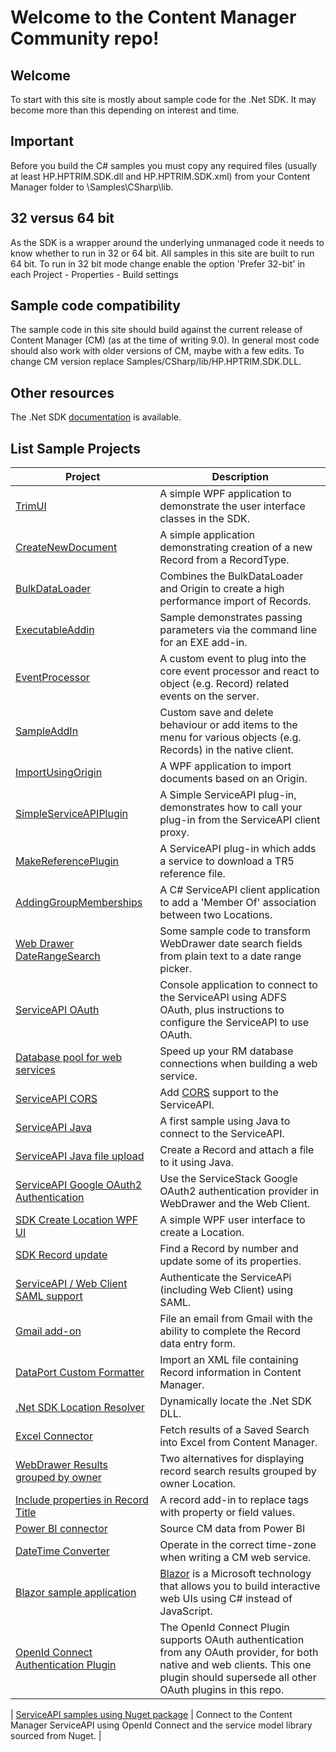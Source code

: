 # Welcome to the Content Manager Community repo!

## Welcome

To start with this site is mostly about sample code for the .Net SDK. It may become more than this depending on interest and time.

## Important

Before you build the C# samples you must copy any required files (usually at least HP.HPTRIM.SDK.dll and HP.HPTRIM.SDK.xml) from your Content Manager folder to \Samples\CSharp\lib.

## 32 versus 64 bit

As the SDK is a wrapper around the underlying unmanaged code it needs to know whether to run in 32 or 64 bit. All samples in this site are built to run 64 bit. To run in 32 bit mode change enable the option 'Prefer 32-bit' in each Project - Properties - Build settings

## Sample code compatibility

The sample code in this site should build against the current release of Content Manager (CM) (as at the time of writing 9.0). In general most code should also work with older versions of CM, maybe with a few edits. To change CM version replace Samples/CSharp/lib/HP.HPTRIM.SDK.DLL.

## Other resources

The .Net SDK [documentation](http://sdk.mfcm.xyz) is available.

## List Sample Projects

| Project                                                                                    | Description                                                                                                                                                                              |
| ------------------------------------------------------------------------------------------ | ---------------------------------------------------------------------------------------------------------------------------------------------------------------------------------------- |
| [TrimUI](Samples/SDK/CSharp/TrimUI)                                                        | A simple WPF application to demonstrate the user interface classes in the SDK.                                                                                                           |
| [CreateNewDocument](Samples/SDK/CSharp/CreateNewDocument/)                                 | A simple application demonstrating creation of a new Record from a RecordType.                                                                                                           |
| [BulkDataLoader](Samples/SDK/CSharp/BulkDataLoader/)                                       | Combines the BulkDataLoader and Origin to create a high performance import of Records.                                                                                                   |
| [ExecutableAddin](Samples/SDK/CSharp/ExecutableAddin/)                                     | Sample demonstrates passing parameters via the command line for an EXE add-in.                                                                                                           |
| [EventProcessor](Samples/SDK/CSharp/EventProcessor/)                                       | A custom event to plug into the core event processor and react to object (e.g. Record) related events on the server.                                                                     |
| [SampleAddIn](Samples/SDK/CSharp/SampleAddIn/)                                             | Custom save and delete behaviour or add items to the menu for various objects (e.g. Records) in the native client.                                                                       |
| [ImportUsingOrigin](Samples/SDK/CSharp/ImportUsingOrigin/)                                 | A WPF application to import documents based on an Origin.                                                                                                                                |
| [SimpleServiceAPIPlugin](Samples/ServiceAPI/CSharp/SimpleServiceAPIPlugin/)                | A Simple ServiceAPI plug-in, demonstrates how to call your plug-in from the ServiceAPI client proxy.                                                                                     |
| [MakeReferencePlugin](Samples/ServiceAPI/CSharp/MakeReferencePlugin/)                      | A ServiceAPI plug-in which adds a service to download a TR5 reference file.                                                                                                              |
| [AddingGroupMemberships](Samples/ServiceAPI/CSharp/AddingGroupMemberships/)                | A C# ServiceAPI client application to add a 'Member Of' association between two Locations.                                                                                               |
| [Web Drawer DateRangeSearch](Samples/WebDrawer/DateRangeSearch/)                           | Some sample code to transform WebDrawer date search fields from plain text to a date range picker.                                                                                       |
| [ServiceAPI OAuth](Samples/ServiceAPI/CSharp/ADFSOauthClient/)                             | Console application to connect to the ServiceAPI using ADFS OAuth, plus instructions to configure the ServiceAPI to use OAuth.                                                           |
| [Database pool for web services](Samples/SDK/CSharp/DatabasePool/)                         | Speed up your RM database connections when building a web service.                                                                                                                       |
| [ServiceAPI CORS](Samples/ServiceAPI/CSharp/CORSModule/)                                   | Add [CORS](https://en.wikipedia.org/wiki/Cross-origin_resource_sharing) support to the ServiceAPI.                                                                                       |
| [ServiceAPI Java](Samples/ServiceAPI/Java/MyTestConsole/)                                  | A first sample using Java to connect to the ServiceAPI.                                                                                                                                  |
| [ServiceAPI Java file upload](Samples/ServiceAPI/Java/SampleFileUpload/)                   | Create a Record and attach a file to it using Java.                                                                                                                                      |
| [ServiceAPI Google OAuth2 Authentication](Samples/ServiceAPI/CSharp/GoogleAuthPlugin/)     | Use the ServiceStack Google OAuth2 authentication provider in WebDrawer and the Web Client.                                                                                              |
| [SDK Create Location WPF UI](Samples/SDK/CSharp/CreateLocation)                            | A simple WPF user interface to create a Location.                                                                                                                                        |
| [SDK Record update](Samples/SDK/CSharp/Record_Update_SDKSample)                            | Find a Record by number and update some of its properties.                                                                                                                               |
| [ServiceAPI / Web Client SAML support](Samples/ServiceAPI/CSharp/ComponentSpaceSAMLPlugin) | Authenticate the ServiceAPi (including Web Client) using SAML.                                                                                                                           |
| [Gmail add-on](Samples/Web%20Client/Gmail)                                                 | File an email from Gmail with the ability to complete the Record data entry form.                                                                                                        |
| [DataPort Custom Formatter](Samples/SDK/CSharp/DataPortCustomFormatter)                    | Import an XML file containing Record information in Content Manager.                                                                                                                     |
| [.Net SDK Location Resolver](Samples/SDK/CSharp/SDKLocationResolver)                       | Dynamically locate the .Net SDK DLL.                                                                                                                                                     |
| [Excel Connector](Samples/ServiceAPI/Power%20Query/Saved%20Search%20Query)                 | Fetch results of a Saved Search into Excel from Content Manager.                                                                                                                         |
| [WebDrawer Results grouped by owner](Samples/WebDrawer/GroupResultsByOwner)                | Two alternatives for displaying record search results grouped by owner Location.                                                                                                         |
| [Include properties in Record Title](Samples/SDK/CSharp/SampleAddInCustomTitle)            | A record add-in to replace tags with property or field values.                                                                                                                           |
| [Power BI connector](Samples/ServiceAPI/Power%20Query/PowerQueryTRIMConnector)             | Source CM data from Power BI                                                                                                                                                             |
| [DateTime Converter](Samples/SDK/CSharp/DateTimeConverter/)                                | Operate in the correct time-zone when writing a CM web service.                                                                                                                          |
| [Blazor sample application](Samples/SDK/CSharp/BlazorApp)                                  | [Blazor](https://dotnet.microsoft.com/apps/aspnet/web-apps/blazor) is a Microsoft technology that allows you to build interactive web UIs using C# instead of JavaScript.                |
| [OpenId Connect Authentication Plugin](Samples/ServiceAPI/CSharp/OpenIdConnectPlugin)      | The OpenId Connect Plugin supports OAuth authentication from any OAuth provider, for both native and web clients. This one plugin should supersede all other OAuth plugins in this repo. |

| [ServiceAPI samples using Nuget package](Samples/ServiceAPI/CSharp/ConsoleServiceAPIClient)      | Connect to the Content Manager ServiceAPI using OpenId Connect and the service model library sourced from Nuget. |

